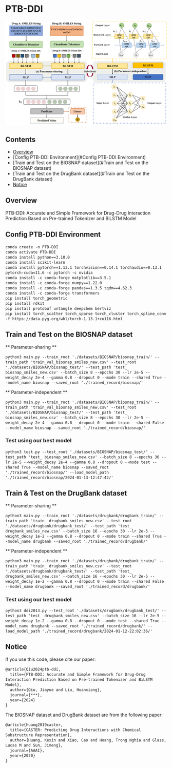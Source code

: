 # PTB-DDI

![](https://github.com/drunkprogrammer/PTB-DDI/blob/main/Overall-Architecture.png)

## Contents

- [Overview](#overview)
- [Config PTB-DDI Environment](#Config PTB-DDI Environment)
- [Train and Test on the BIOSNAP dataset](#Train and Test on the BIOSNAP dataset)
- [Train and Test on the DrugBank dataset](#Train and Test on the DrugBank dataset)
- [Notice](#Notice)

## Overview 

PTB-DDI: Accurate and Simple Framework for Drug-Drug Interaction Prediction Based on Pre-trained Tokenizer and BiLSTM Model


## Config PTB-DDI Environment

```
conda create -n PTB-DDI
conda activate PTB-DDI
conda install python==3.10.0
conda install scikit-learn
conda install pytorch==1.13.1 torchvision==0.14.1 torchaudio==0.13.1 pytorch-cuda=11.6 -c pytorch -c nvidia 
conda install -c conda-forge matplotlib==3.5.1
conda install -c conda-forge numpy==1.22.0
conda install -c conda-forge pandas==1.3.5 tqdm==4.62.3 
conda install -c conda-forge transformers
pip install torch_geometric
pip install rdkit
pip install protobuf untangle deepchem bertviz
pip install torch_scatter torch_sparse torch_cluster torch_spline_conv -f https://data.pyg.org/whl/torch-1.13.1+cu116.html
```


## Train and Test on the BIOSNAP dataset
** Parameter-sharing **
```
python3 main.py --train_root './datasets/BIOSNAP/biosnap_train/' --train_path 'train_val_biosnap_smiles_new.csv' --test_root './datasets/BIOSNAP/biosnap_test/' --test_path 'test_ biosnap_smiles_new.csv' --batch_size 8 --epochs 30 --lr 2e-5 --weight_decay 2e-4 --gamma 0.8 --dropout 0 --mode train --shared True --model_name biosnap --saved_root './trained_record/biosnap/'
```
** Parameter-independent **
```
python3 main.py --train_root './datasets/BIOSNAP/biosnap_train/' --train_path 'train_val_biosnap_smiles_new.csv' --test_root './datasets/BIOSNAP/biosnap_test/' --test_path 'test_ biosnap_smiles_new.csv' --batch_size 8 --epochs 30 --lr 2e-5 --weight_decay 2e-4 --gamma 0.8 --dropout 0 --mode train --shared False --model_name biosnap --saved_root './trained_record/biosnap/'
```
### Test using our best model
```
python3 test.py --test_root './datasets/BIOSNAP/biosnap_test/' --test_path 'test_ biosnap_smiles_new.csv' --batch_size 8 --epochs 30 --lr 2e-5 --weight_decay 2e-4 --gamma 0.8 --dropout 0 --mode test --shared True --model_name biosnap --saved_root './trained_record/biosnap/' --load_model_path './trained_record/biosnap/2024-01-13-12:47:42/'
```


## Train & Test on the DrugBank dataset
** Parameter-sharing **
```
python3 main.py --train_root './datasets/drugbank/drugbank_train/' --train_path 'train_ drugbank_smiles_new.csv' --test_root './datasets/drugbank/drugbank_test/' --test_path 'test_ drugbank_smiles_new.csv' --batch_size 16 --epochs 30 --lr 2e-5 --weight_decay 1e-2 --gamma 0.8 --dropout 0 --mode train --shared True --model_name drugbank --saved_root './trained_record/drugbank/'
```
** Parameter-independent **
```
python3 main.py --train_root './datasets/drugbank/drugbank_train/' --train_path 'train_ drugbank_smiles_new.csv' --test_root './datasets/drugbank/drugbank_test/' --test_path 'test_ drugbank_smiles_new.csv' --batch_size 16 --epochs 30 --lr 2e-5 --weight_decay 1e-2 --gamma 0.8 --dropout 0 --mode train --shared False --model_name drugbank --saved_root './trained_record/drugbank/'
```

### Test using our best model
```
python3 ddi2013.py --test_root './datasets/drugbank/drugbank_test/' --test_path 'test_ drugbank_smiles_new.csv' --batch_size 16 --lr 2e-5 --weight_decay 1e-2 --gamma 0.8 --dropout 0 --mode test --shared True --model_name drugbank --saved_root './trained_record/drugbank/' --load_model_path './trained_record/drugbank/2024-01-12-22:02:36/'
```

## Notice
If you use this code, please cite our paper:
```
@article{Qiu2024ptb-ddi,
  title={PTB-DDI: Accurate and Simple Framework for Drug-Drug Interaction Prediction Based on Pre-trained Tokenizer and BiLSTM Model},
  author={Qiu, Jiayue and Liu, Huanxiang},
  journal={***},
  year={2024}
}
```


The BIOSNAP dataset and DrugBank dataset are from the following paper:
```
@article{huang2019caster,
  title={CASTER: Predicting Drug Interactions with Chemical Substructure Representation},
  author={Huang, Kexin and Xiao, Cao and Hoang, Trong Nghia and Glass, Lucas M and Sun, Jimeng},
  journal={AAAI},
  year={2020}
}
```
